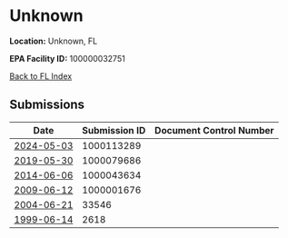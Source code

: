 # Unknown

**Location:** Unknown, FL

**EPA Facility ID:** 100000032751

[Back to FL Index](../../index.md)

## Submissions

| Date | Submission ID | Document Control Number |
|------|--------------|-------------------------|
| [2024-05-03](submissions/1000113289.md) | 1000113289 |  |
| [2019-05-30](submissions/1000079686.md) | 1000079686 |  |
| [2014-06-06](submissions/1000043634.md) | 1000043634 |  |
| [2009-06-12](submissions/1000001676.md) | 1000001676 |  |
| [2004-06-21](submissions/33546.md) | 33546 |  |
| [1999-06-14](submissions/2618.md) | 2618 |  |
